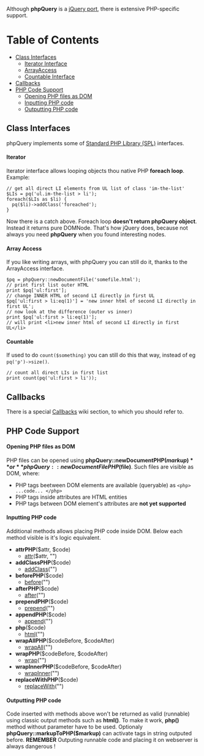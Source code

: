 Although **phpQuery** is a [jQuery port](http://code.google.com/p/phpquery/wiki/jQueryPortingState), there is extensive PHP-specific support.

# Table of Contents #
  * [Class Interfaces](#Class_Interfaces.md)
    * [Iterator Interface](#Iterator.md)
    * [ArrayAccess](#Array_Access.md)
    * [Countable Interface](#Countable.md)
  * [Callbacks](http://code.google.com/p/phpquery/wiki/Callbacks)
  * [PHP Code Support](#PHP_Code_Support.md)
    * [Opening PHP files as DOM](#Opening_PHP_files_as_DOM.md)
    * [Inputting PHP code](#Inputting_PHP_code.md)
    * [Outputting PHP code](#Outputting_PHP_code.md)

## Class Interfaces ##
phpQuery implements some of [Standard PHP Library (SPL)](http://pl.php.net/spl) interfaces.
#### Iterator ####
Iterator interface allows looping objects thou native PHP **foreach loop**. Example:
```
// get all direct LI elements from UL list of class 'im-the-list'
$LIs = pq('ul.im-the-list > li');
foreach($LIs as $li) {
  pq($li)->addClass('foreached');
}
```
Now there is a catch above. Foreach loop **doesn't return phpQuery object**. Instead it returns pure DOMNode. That's how jQuery does, because not always you need **phpQuery** when you found interesting nodes.
#### Array Access ####
If you like writing arrays, with phpQuery you can still do it, thanks to the ArrayAccess interface.
```
$pq = phpQuery::newDocumentFile('somefile.html');
// print first list outer HTML
print $pq['ul:first'];
// change INNER HTML of second LI directly in first UL
$pq['ul:first > li:eq(1)'] = 'new inner html of second LI directly in first UL';
// now look at the difference (outer vs inner)
print $pq['ul:first > li:eq(1)'];
// will print <li>new inner html of second LI directly in first UL</li>
```
#### Countable ####
If used to do `count($something)` you can still do this that way, instead of eg `pq('p')->size()`.
```
// count all direct LIs in first list
print count(pq('ul:first > li'));
```
## Callbacks ##
There is a special [Callbacks](http://code.google.com/p/phpquery/wiki/Callbacks) wiki section, to which you should refer to.
## PHP Code Support ##
#### Opening PHP files as DOM ####
PHP files can be opened using **phpQuery::newDocumentPHP($markup)** or **phpQuery::newDocumentFilePHP($file)**. Such files are visible as DOM, where:
  * PHP tags beetween DOM elements are available (queryable) as `<php> ...code... </php>`
  * PHP tags inside attributes are HTML entities
  * PHP tags between DOM element's attributes are **not yet supported**
#### Inputting PHP code ####
Additional methods allows placing PHP code inside DOM. Below each method visible is it's logic equivalent.
  * **attrPHP**($attr, $code)
    * [attr](http://docs.jquery.com/Attributes/attr)($attr, "<?php $code ?>")
  * **addClassPHP**($code)
    * [addClass](http://docs.jquery.com/Attributes/addClass)("<?php $code ?>")
  * **beforePHP**($code)
    * [before](http://docs.jquery.com/Manipulation/before)("<?php $code ?>")
  * **afterPHP**($code)
    * [after](http://docs.jquery.com/Manipulation/after)("<?php $code ?>")
  * **prependPHP**($code)
    * [prepend](http://docs.jquery.com/Manipulation/prepend)("<?php $code ?>")
  * **appendPHP**($code)
    * [append](http://docs.jquery.com/Manipulation/append)("<?php $code ?>")
  * **php**($code)
    * [html](http://docs.jquery.com/Manipulation/html)("<?php $code ?>")
  * **wrapAllPHP**($codeBefore, $codeAfter)
    * [wrapAll](http://docs.jquery.com/Manipulation/wrapAll)("<?php $codeBefore?><?php $codeAfter ?>")
  * **wrapPHP**($codeBefore, $codeAfter)
    * [wrap](http://docs.jquery.com/Manipulation/wrap)("<?php $codeBefore?><?php $codeAfter ?>")
  * **wrapInnerPHP**($codeBefore, $codeAfter)
    * [wrapInner](http://docs.jquery.com/Manipulation/wrapInner)("<?php $codeBefore?><?php $codeAfter ?>")
  * **replaceWithPHP**($code)
    * [replaceWith](http://docs.jquery.com/Manipulation/replaceWith)("<?php $code ?>")
#### Outputting PHP code ####
Code inserted with methods above won't be returned as valid (runnable) using classic output methods such as **html()**. To make it work, **php()** method without parameter have to be used. Optionaly **phpQuery::markupToPHP($markup)** can activate tags in string outputed before.
**REMEMBER** Outputing runnable code and placing it on webserver is always dangerous !